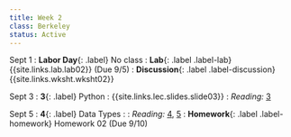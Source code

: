 ```yaml
---
title: Week 2
class: Berkeley
status: Active
---
```


Sept 1
: **Labor Day**{: .label} No class
: **Lab**{: .label .label-lab} {{site.links.lab.lab02}} (Due 9/5)
: **Discussion**{: .label .label-discussion} {{site.links.wksht.wksht02}}

Sept 3
: **3**{: .label} Python
    : {{site.links.lec.slides.slide03}} <!--{{site.links.lec.demo.demo03}}-->
: _Reading:_ [3](https://inferentialthinking.com/chapters/03/programming-in-python.html)

Sept 5
: **4**{: .label} Data Types
    : <!--{{site.links.lec.slides.slide04}} {{site.links.lec.demo.demo04}}-->
: _Reading:_ [4](https://inferentialthinking.com/chapters/04/Data_Types.html), [5](https://inferentialthinking.com/chapters/05/Sequences.html)
: **Homework**{: .label .label-homework} Homework 02
    <!--{{site.links.hw.hw02}}--> (Due 9/10)